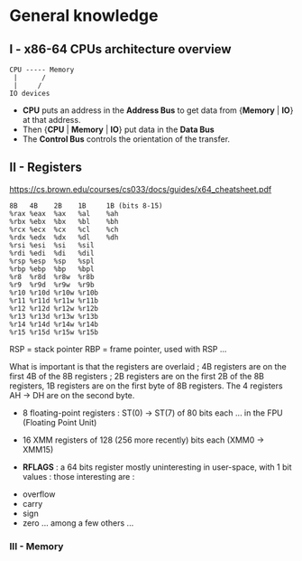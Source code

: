 # General knowledge 

## I - x86-64 CPUs architecture overview

```
CPU ----- Memory
 |      / 
 |     /    
IO devices
```

- **CPU** puts an address in the **Address Bus** to get data from {**Memory** | **IO**} at that address. 
- Then {**CPU** | **Memory** | **IO**} put data in the **Data Bus**
- The **Control Bus** controls the orientation of the transfer.

## II - Registers 

https://cs.brown.edu/courses/cs033/docs/guides/x64_cheatsheet.pdf

```
8B   4B    2B    1B     1B (bits 8-15)
%rax %eax  %ax   %al    %ah
%rbx %ebx  %bx   %bl    %bh
%rcx %ecx  %cx   %cl    %ch
%rdx %edx  %dx   %dl    %dh
%rsi %esi  %si   %sil 
%rdi %edi  %di   %dil 
%rsp %esp  %sp   %spl
%rbp %ebp  %bp   %bpl 
%r8  %r8d  %r8w  %r8b 
%r9  %r9d  %r9w  %r9b 
%r10 %r10d %r10w %r10b 
%r11 %r11d %r11w %r11b 
%r12 %r12d %r12w %r12b 
%r13 %r13d %r13w %r13b 
%r14 %r14d %r14w %r14b 
%r15 %r15d %r15w %r15b
```

RSP = stack pointer 
RBP = frame pointer, used with RSP ...

What is important is that the registers are overlaid ; 4B registers are on the first 
4B of the 8B registers ; 2B registers are on the first 2B of the 8B registers, 1B registers 
are on the first byte of 8B registers. The 4 registers AH -> DH are on the second byte.

+ 8 floating-point registers : ST(0) -> ST(7) of 80 bits each 
... in the FPU (Floating Point Unit)

+ 16 XMM registers of 128 (256 more recently) bits each (XMM0 -> XMM15)

+ **RFLAGS** : a 64 bits register mostly uninteresting in user-space, 
with 1 bit values : those interesting are :

- overflow
- carry 
- sign 
- zero 
... among a few others ... 

### III - Memory